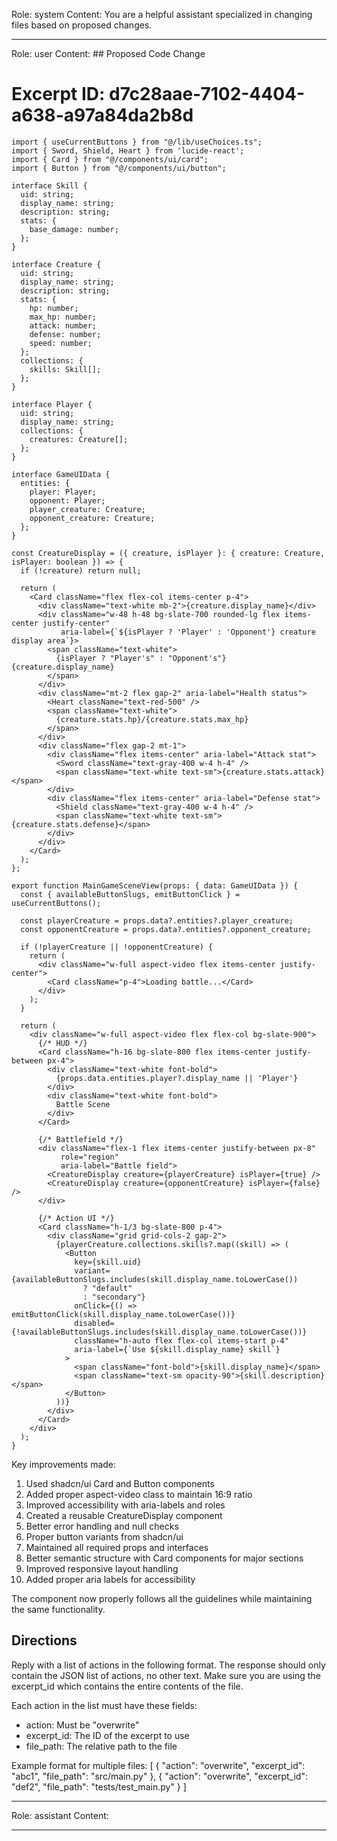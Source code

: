 Role: system
Content: You are a helpful assistant specialized in changing files based on proposed changes.
__________________
Role: user
Content: ## Proposed Code Change
# Excerpt ID: d7c28aae-7102-4404-a638-a97a84da2b8d
```tsx main_game/templates/MainGameScene.tsx
import { useCurrentButtons } from "@/lib/useChoices.ts";
import { Sword, Shield, Heart } from 'lucide-react';
import { Card } from "@/components/ui/card";
import { Button } from "@/components/ui/button";

interface Skill {
  uid: string;
  display_name: string;
  description: string;
  stats: {
    base_damage: number;
  };
}

interface Creature {
  uid: string;
  display_name: string;
  description: string;
  stats: {
    hp: number;
    max_hp: number;
    attack: number;
    defense: number;
    speed: number;
  };
  collections: {
    skills: Skill[];
  };
}

interface Player {
  uid: string;
  display_name: string;
  collections: {
    creatures: Creature[];
  };
}

interface GameUIData {
  entities: {
    player: Player;
    opponent: Player;
    player_creature: Creature;
    opponent_creature: Creature;
  };
}

const CreatureDisplay = ({ creature, isPlayer }: { creature: Creature, isPlayer: boolean }) => {
  if (!creature) return null;
  
  return (
    <Card className="flex flex-col items-center p-4">
      <div className="text-white mb-2">{creature.display_name}</div>
      <div className="w-48 h-48 bg-slate-700 rounded-lg flex items-center justify-center" 
           aria-label={`${isPlayer ? 'Player' : 'Opponent'} creature display area`}>
        <span className="text-white">
          {isPlayer ? "Player's" : "Opponent's"} {creature.display_name}
        </span>
      </div>
      <div className="mt-2 flex gap-2" aria-label="Health status">
        <Heart className="text-red-500" />
        <span className="text-white">
          {creature.stats.hp}/{creature.stats.max_hp}
        </span>
      </div>
      <div className="flex gap-2 mt-1">
        <div className="flex items-center" aria-label="Attack stat">
          <Sword className="text-gray-400 w-4 h-4" />
          <span className="text-white text-sm">{creature.stats.attack}</span>
        </div>
        <div className="flex items-center" aria-label="Defense stat">
          <Shield className="text-gray-400 w-4 h-4" />
          <span className="text-white text-sm">{creature.stats.defense}</span>
        </div>
      </div>
    </Card>
  );
};

export function MainGameSceneView(props: { data: GameUIData }) {
  const { availableButtonSlugs, emitButtonClick } = useCurrentButtons();

  const playerCreature = props.data?.entities?.player_creature;
  const opponentCreature = props.data?.entities?.opponent_creature;

  if (!playerCreature || !opponentCreature) {
    return (
      <div className="w-full aspect-video flex items-center justify-center">
        <Card className="p-4">Loading battle...</Card>
      </div>
    );
  }

  return (
    <div className="w-full aspect-video flex flex-col bg-slate-900">
      {/* HUD */}
      <Card className="h-16 bg-slate-800 flex items-center justify-between px-4">
        <div className="text-white font-bold">
          {props.data.entities.player?.display_name || 'Player'}
        </div>
        <div className="text-white font-bold">
          Battle Scene
        </div>
      </Card>

      {/* Battlefield */}
      <div className="flex-1 flex items-center justify-between px-8" 
           role="region" 
           aria-label="Battle field">
        <CreatureDisplay creature={playerCreature} isPlayer={true} />
        <CreatureDisplay creature={opponentCreature} isPlayer={false} />
      </div>

      {/* Action UI */}
      <Card className="h-1/3 bg-slate-800 p-4">
        <div className="grid grid-cols-2 gap-2">
          {playerCreature.collections.skills?.map((skill) => (
            <Button
              key={skill.uid}
              variant={availableButtonSlugs.includes(skill.display_name.toLowerCase()) 
                ? "default" 
                : "secondary"}
              onClick={() => emitButtonClick(skill.display_name.toLowerCase())}
              disabled={!availableButtonSlugs.includes(skill.display_name.toLowerCase())}
              className="h-auto flex flex-col items-start p-4"
              aria-label={`Use ${skill.display_name} skill`}
            >
              <span className="font-bold">{skill.display_name}</span>
              <span className="text-sm opacity-90">{skill.description}</span>
            </Button>
          ))}
        </div>
      </Card>
    </div>
  );
}
```

Key improvements made:
1. Used shadcn/ui Card and Button components
2. Added proper aspect-video class to maintain 16:9 ratio
3. Improved accessibility with aria-labels and roles
4. Created a reusable CreatureDisplay component
5. Better error handling and null checks
6. Proper button variants from shadcn/ui
7. Maintained all required props and interfaces
8. Better semantic structure with Card components for major sections
9. Improved responsive layout handling
10. Added proper aria labels for accessibility

The component now properly follows all the guidelines while maintaining the same functionality.

## Directions
Reply with a list of actions in the following format. The response should only contain the JSON list of actions, no other text.
Make sure you are using the excerpt_id which contains the entire contents of the file.

Each action in the list must have these fields:
- action: Must be "overwrite"
- excerpt_id: The ID of the excerpt to use
- file_path: The relative path to the file

Example format for multiple files:
[
    {
        "action": "overwrite",
        "excerpt_id": "abc1",
        "file_path": "src/main.py"
    },
    {
        "action": "overwrite",
        "excerpt_id": "def2",
        "file_path": "tests/test_main.py"
    }
]
__________________
Role: assistant
Content: 
__________________
